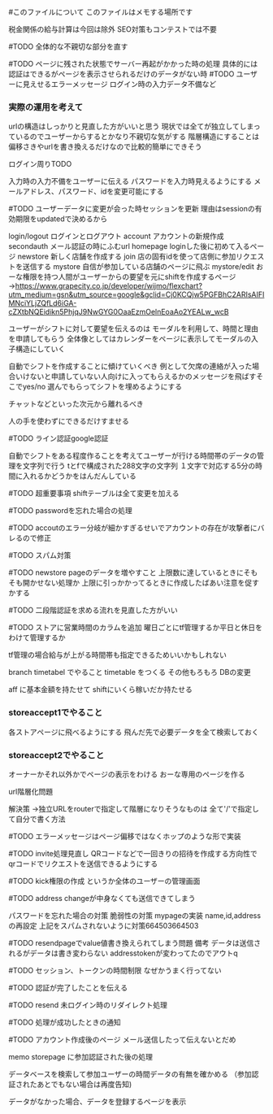 #このファイルについて
このファイルはメモする場所です

税金関係の給与計算は今回は除外
SEO対策もコンテストでは不要


#TODO 全体的な不親切な部分を直す

#TODO ページに残された状態でサーバー再起がかかった時の処理
具体的には認証はできるがページを表示させられるだけのデータがない時
#TODO ユーザーに見えせるエラーメッセージ
ログイン時の入力データ不備など

### 実際の運用を考えて
urlの構造はしっかりと見直した方がいいと思う
現状では全てが独立してしまっているのでユーザーからするとかなり不親切な気がする
階層構造にすることは偏移さきやurlを書き換えるだけなので比較的簡単にできそう

ログイン周りTODO

入力時の入力不備をユーザーに伝える
パスワードを入力時見えるようにする
メールアドレス、パスワード、idを変更可能にする

#TODO ユーザーデータに変更が会った時セッションを更新
理由はsessionの有効期限をupdatedで決めるから


login/logout ログインとログアウト
account アカウントの新規作成
secondauth メール認証の時にふむurl
homepage loginした後に初めて入るページ
newstore 新しく店舗を作成する
join 店の固有idを使って店側に参加リクエストを送信する
mystore 自信が参加している店舗のページに飛ぶ
mystore/edit おーな権限を持つ人間がユーザーからの要望を元にshiftを作成するページ
→https://www.grapecity.co.jp/developer/wijmo/flexchart?utm_medium=gsn&utm_source=google&gclid=Cj0KCQjw5PGFBhC2ARIsAIFIMNciYLjZQfLd6iGA-cZXtbNQEidikn5PhjqJ9NwGYG0OaaEzmOelnEoaAo2YEALw_wcB

ユーザーがシフトに対して要望を伝えるのは
モーダルを利用して、時間と理由を申請してもらう
全体像としてはカレンダーをページに表示してモーダルの入子構造にしていく

自動でシフトを作成することに傾けていくべき
例として欠席の連絡が入った場合いけないと申請していない人向けに入ってもらえるかのメッセージを飛ばすそこでyes/no 選んでもらってシフトを埋めるようにする

チャットなどといった次元から離れるべき

人の手を使わずにできるだけすませる


#TODO ライン認証google認証


自動でシフトをある程度作ることを考えてユーザーが行ける時間帯のデータの管理を文字列で行う
tとfで構成された288文字の文字列
１文字で対応する5分の時間に入れるかどうかをはんだんしている

#TODO 超重要事項
shiftテーブルは全て変更を加える

#TODO passwordを忘れた場合の処理

#TODO accoutのエラー分岐が細かすぎるせいでアカウントの存在が攻撃者にバレるので修正

#TODO スパム対策

#TODO newstore pageのデータを増やすこと
上限数に達しているときにそもそも開かせない処理か
上限に引っかかってるときに作成したばあい注意を促すかする


#TODO 二段階認証を求める流れを見直した方がいい

#TODO ストアに営業時間のカラムを追加
曜日ごとにtf管理するか平日と休日をわけて管理するか

tf管理の場合給与が上がる時間帯も指定できるためいいかもしれない

branch timetabel でやること
timetable をつくる
その他もろもろ DBの変更

aff に基本金額を持たせて
shiftにいくら稼いだか持たせる

### storeaccept1でやること
各ストアページに飛べるようにする
飛んだ先で必要データを全て検索しておく

### storeaccept2でやること
オーナーかそれ以外かでページの表示をわける
おーな専用のページを作る

url階層化問題

解決策
→独立URLをrouterで指定して階層になりそうなものは 全て'/'で指定して自分で書く方法

#TODO エラーメッセージはページ偏移ではなくホップのような形で実装

#TODO invite処理見直し QRコードなどで一回きりの招待を作成する方向性で
qrコードでリクエストを送信できるようにする

#TODO kick権限の作成 というか全体のユーザーの管理画面

#TODO address changeが中身なくても送信できてしまう

パスワードを忘れた場合の対策 
脆弱性の対策 
mypageの実装 
name,id,addressの再設定 
上記をスパムされないように対策664503664503
 
#TODO resendpageでvalue値書き換えられてしまう問題
備考 データは送信されるがデータは書き変わらない addresstokenが変わってたのでアウトq

#TODO セッション、トークンの時間制限 なぜかうまく行ってない

#TODO 認証が完了したことを伝える

#TODO resend 未ログイン時のリダイレクト処理

#TODO 処理が成功したときの通知

#TODO アカウント作成後のページ
メール送信したって伝えないとだめ

memo 
storepage に参加認証された後の処理

データベースを検索して参加ユーザーの時間データの有無を確かめる
（参加認証されたあとでもない場合は再度告知)

データがなかった場合、データを登録するページを表示